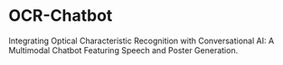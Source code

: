 # OCR-Chatbot
Integrating Optical Characteristic Recognition with Conversational AI: A Multimodal Chatbot Featuring Speech and Poster Generation.
